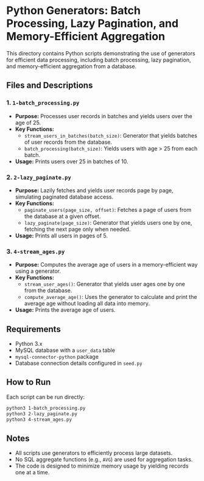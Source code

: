 # Python Generators: Batch Processing, Lazy Pagination, and Memory-Efficient Aggregation

This directory contains Python scripts demonstrating the use of generators for efficient data processing, including batch processing, lazy pagination, and memory-efficient aggregation from a database.

## Files and Descriptions

### 1. `1-batch_processing.py`
- **Purpose:** Processes user records in batches and yields users over the age of 25.
- **Key Functions:**
  - `stream_users_in_batches(batch_size)`: Generator that yields batches of user records from the database.
  - `batch_processing(batch_size)`: Yields users with age > 25 from each batch.
- **Usage:** Prints users over 25 in batches of 10.

### 2. `2-lazy_paginate.py`
- **Purpose:** Lazily fetches and yields user records page by page, simulating paginated database access.
- **Key Functions:**
  - `paginate_users(page_size, offset)`: Fetches a page of users from the database at a given offset.
  - `lazy_paginate(page_size)`: Generator that yields users one by one, fetching the next page only when needed.
- **Usage:** Prints all users in pages of 5.

### 3. `4-stream_ages.py`
- **Purpose:** Computes the average age of users in a memory-efficient way using a generator.
- **Key Functions:**
  - `stream_user_ages()`: Generator that yields user ages one by one from the database.
  - `compute_average_age()`: Uses the generator to calculate and print the average age without loading all data into memory.
- **Usage:** Prints the average age of users.

## Requirements

- Python 3.x
- MySQL database with a `user_data` table
- `mysql-connector-python` package
- Database connection details configured in `seed.py`

## How to Run

Each script can be run directly:
```bash
python3 1-batch_processing.py
python3 2-lazy_paginate.py
python3 4-stream_ages.py
```

## Notes

- All scripts use generators to efficiently process large datasets.
- No SQL aggregate functions (e.g., `AVG`) are used for aggregation tasks.
- The code is designed to minimize memory usage by yielding records one at a time.
